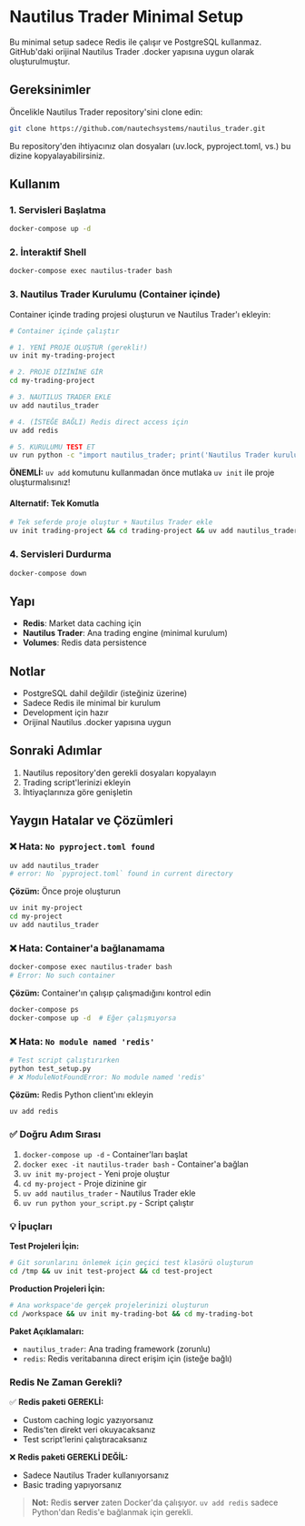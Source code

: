 # Nautilus Trader Minimal Setup

Bu minimal setup sadece Redis ile çalışır ve PostgreSQL kullanmaz. GitHub'daki orijinal Nautilus Trader .docker yapısına uygun olarak oluşturulmuştur.

## Gereksinimler

Öncelikle Nautilus Trader repository'sini clone edin:

```bash
git clone https://github.com/nautechsystems/nautilus_trader.git
```

Bu repository'den ihtiyacınız olan dosyaları (uv.lock, pyproject.toml, vs.) bu dizine kopyalayabilirsiniz.

## Kullanım

### 1. Servisleri Başlatma

```bash
docker-compose up -d
```

### 2. İnteraktif Shell

```bash
docker-compose exec nautilus-trader bash
```

### 3. Nautilus Trader Kurulumu (Container içinde)

Container içinde trading projesi oluşturun ve Nautilus Trader'ı ekleyin:

```bash
# Container içinde çalıştır

# 1. YENİ PROJE OLUŞTUR (gerekli!)
uv init my-trading-project

# 2. PROJE DİZİNİNE GİR
cd my-trading-project

# 3. NAUTILUS TRADER EKLE
uv add nautilus_trader

# 4. (İSTEĞE BAĞLI) Redis direct access için
uv add redis

# 5. KURULUMU TEST ET
uv run python -c "import nautilus_trader; print('Nautilus Trader kurulumu başarılı!')"
```

**ÖNEMLİ:** `uv add` komutunu kullanmadan önce mutlaka `uv init` ile proje oluşturmalısınız!

#### Alternatif: Tek Komutla

```bash
# Tek seferde proje oluştur + Nautilus Trader ekle
uv init trading-project && cd trading-project && uv add nautilus_trader
```

### 4. Servisleri Durdurma

```bash
docker-compose down
```

## Yapı

- **Redis**: Market data caching için
- **Nautilus Trader**: Ana trading engine (minimal kurulum)
- **Volumes**: Redis data persistence

## Notlar

- PostgreSQL dahil değildir (isteğiniz üzerine)
- Sadece Redis ile minimal bir kurulum
- Development için hazır
- Orijinal Nautilus .docker yapısına uygun

## Sonraki Adımlar

1. Nautilus repository'den gerekli dosyaları kopyalayın
2. Trading script'lerinizi ekleyin
3. İhtiyaçlarınıza göre genişletin

## Yaygın Hatalar ve Çözümleri

### ❌ Hata: `No pyproject.toml found`
```bash
uv add nautilus_trader
# error: No `pyproject.toml` found in current directory
```

**Çözüm:** Önce proje oluşturun
```bash
uv init my-project
cd my-project
uv add nautilus_trader
```

### ❌ Hata: Container'a bağlanamama
```bash
docker-compose exec nautilus-trader bash
# Error: No such container
```

**Çözüm:** Container'ın çalışıp çalışmadığını kontrol edin
```bash
docker-compose ps
docker-compose up -d  # Eğer çalışmıyorsa
```

### ❌ Hata: `No module named 'redis'`
```bash
# Test script çalıştırırken
python test_setup.py
# ❌ ModuleNotFoundError: No module named 'redis'
```

**Çözüm:** Redis Python client'ını ekleyin
```bash
uv add redis
```

### ✅ Doğru Adım Sırası
1. `docker-compose up -d` - Container'ları başlat
2. `docker exec -it nautilus-trader bash` - Container'a bağlan  
3. `uv init my-project` - Yeni proje oluştur
4. `cd my-project` - Proje dizinine gir
5. `uv add nautilus_trader` - Nautilus Trader ekle
6. `uv run python your_script.py` - Script çalıştır

### 💡 İpuçları

**Test Projeleri İçin:**
```bash
# Git sorunlarını önlemek için geçici test klasörü oluşturun
cd /tmp && uv init test-project && cd test-project
```

**Production Projeleri İçin:**
```bash
# Ana workspace'de gerçek projelerinizi oluşturun
cd /workspace && uv init my-trading-bot && cd my-trading-bot
```

**Paket Açıklamaları:**
- `nautilus_trader`: Ana trading framework (zorunlu)
- `redis`: Redis veritabanına direct erişim için (isteğe bağlı)

### Redis Ne Zaman Gerekli?

✅ **Redis paketi GEREKLİ:**
- Custom caching logic yazıyorsanız
- Redis'ten direkt veri okuyacaksanız  
- Test script'lerini çalıştıracaksanız

❌ **Redis paketi GEREKLİ DEĞİL:**
- Sadece Nautilus Trader kullanıyorsanız
- Basic trading yapıyorsanız

> **Not:** Redis **server** zaten Docker'da çalışıyor. `uv add redis` sadece Python'dan Redis'e bağlanmak için gerekli.
